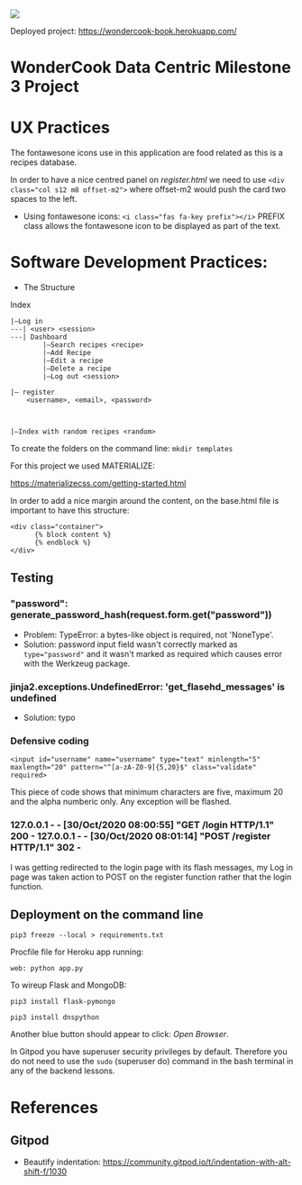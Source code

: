 <img src="https://codeinstitute.s3.amazonaws.com/fullstack/ci_logo_small.png" style="margin: 0;">

Deployed project: https://wondercook-book.herokuapp.com/

# WonderCook Data Centric Milestone 3 Project

# UX Practices

The fontawesone icons use in this application are food related as this is a recipes database.

In order to have a nice centred panel on *register.html* we need to use `<div class="col s12 m8 offset-m2">` where offset-m2 would push the card two spaces to the left.

* Using fontawesone icons:
`<i class="fas fa-key prefix"></i>` PREFIX class allows the fontawesone icon to be displayed as part of the text.

# Software Development Practices:

* The Structure

Index
```
|—Log in
---| <user> <session>
---| Dashboard
        |—Search recipes <recipe>
        |—Add Recipe
        |—Edit a recipe
        |—Delete a recipe
        |—Log out <session>

|— register
    <username>, <email>, <password>



|—Index with random recipes <random>
```

To create the folders on the command line:
`mkdir templates`

For this project we used MATERIALIZE:

https://materializecss.com/getting-started.html

In order to add a nice margin around the content, on the base.html file is important to have this structure:
```
<div class="container">
      {% block content %}
      {% endblock %}
</div>
```

## Testing
### "password": generate_password_hash(request.form.get("password"))
* Problem: TypeError: a bytes-like object is required, not 'NoneType'.
* Solution: password input field wasn't correctly marked as `type="password"` and it wasn't marked as required which causes error with the Werkzeug package.

### jinja2.exceptions.UndefinedError: 'get_flasehd_messages' is undefined
* Solution: typo

### Defensive coding
```
<input id="username" name="username" type="text" minlength="5" maxlength="20" pattern="^[a-zA-Z0-9]{5,20}$" class="validate" required>
```
This piece of code shows that minimum characters are five, maximum 20 and the alpha numberic only. Any exception will be flashed.

### 127.0.0.1 - - [30/Oct/2020 08:00:55] "GET /login HTTP/1.1" 200 - 127.0.0.1 - - [30/Oct/2020 08:01:14] "POST /register HTTP/1.1" 302 -
I was getting redirected to the login page with its flash messages, my Log in page was taken action to POST on the register function rather that the login function.

## Deployment on the command line

`pip3 freeze --local > requirements.txt`

Procfile file for Heroku app running:

`web: python app.py`

To wireup Flask and MongoDB:

`pip3 install flask-pymongo`

`pip3 install dnspython`

Another blue button should appear to click: *Open Browser*.

In Gitpod you have superuser security privileges by default. Therefore you do not need to use the `sudo` (superuser do) command in the bash terminal in any of the backend lessons.

# References

## Gitpod

* Beautify indentation: https://community.gitpod.io/t/indentation-with-alt-shift-f/1030
